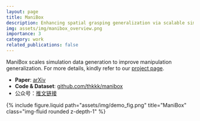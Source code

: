 ```yaml
---
layout: page
title: ManiBox
description: Enhancing spatial grasping generalization via scalable simulation data generation
img: assets/img/manibox_overview.png
importance: 3
category: work
related_publications: false
---
```


ManiBox scales simulation data generation to improve manipulation generalization. For more details, kindly refer to our [project page](https://thkkk.github.io/manibox).

- **Paper**: [arXiv](https://arxiv.org/pdf/2411.01850)
- **Code & Dataset**: [github.com/thkkk/manibox](https://github.com/thkkk/manibox)
- 公众号：[推文链接](https://mp.weixin.qq.com/s/AGOcR7oiYSIQ6zbmFdswgw)

{% include figure.liquid path="assets/img/demo_fig.png" title="ManiBox" class="img-fluid rounded z-depth-1" %}
